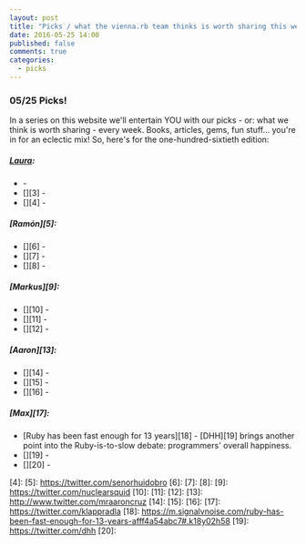```yaml
---
layout: post
title: "Picks / what the vienna.rb team thinks is worth sharing this week"
date: 2016-05-25 14:00
published: false
comments: true
categories:
  - picks
---
```


### 05/25 Picks!

In a series on this website we'll entertain YOU with our picks - or: what we think is worth sharing - every week.
Books, articles, gems, fun stuff... you're in for an eclectic mix! So, here's for the one-hundred-sixtieth edition:

##### [Laura][1]:
- [][2] -
- [][3] -
- [][4] -

##### [Ramón][5]:
- [][6] -
- [][7] -
- [][8] -

##### [Markus][9]:
- [][10] -
- [][11] -
- [][12] -

##### [Aaron][13]:
- [][14] -
- [][15] -
- [][16] -

##### [Max][17]:
- [Ruby has been fast enough for 13 years][18] - [DHH][19] brings another point into the Ruby-is-to-slow debate: programmers' overall happiness.
- [][19] -
- [][20] -

[1]: http://www.twitter.com/alicetragedy
[2]:
[3]:
[4]:
[5]: https://twitter.com/senorhuidobro
[6]:
[7]:
[8]:
[9]: https://twitter.com/nuclearsquid
[10]:
[11]:
[12]:
[13]: http://www.twitter.com/mraaroncruz
[14]:
[15]:
[16]:
[17]: https://twitter.com/klappradla
[18]: https://m.signalvnoise.com/ruby-has-been-fast-enough-for-13-years-afff4a54abc7#.k18y02h58
[19]: https://twitter.com/dhh
[20]:

